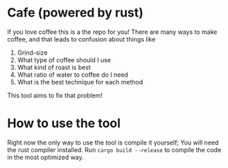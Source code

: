 # Cafe (powered by rust)
If you love coffee this is a the repo for you! There are many ways to make coffee, and that
leads to confusion about things like
1. Grind-size
2. What type of coffee should I use
3. What kind of roast is best
4. What ratio of water to coffee do I need
5. What is the best technique for each method

This tool aims to fix that problem!

# How to use the tool
Right now the only way to use the tool is compile it yourself; You will need the rust compiler
installed. Run `cargo build --release` to compile the code in the most optimized way.
